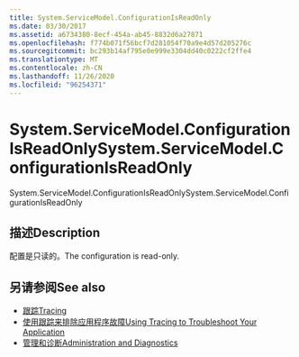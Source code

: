 ```yaml
---
title: System.ServiceModel.ConfigurationIsReadOnly
ms.date: 03/30/2017
ms.assetid: a6734380-8ecf-454a-ab45-8832d6a27871
ms.openlocfilehash: f774b071f56bcf7d281054f70a9e4d57d205276c
ms.sourcegitcommit: bc293b14af795e0e999e3304dd40c0222cf2ffe4
ms.translationtype: MT
ms.contentlocale: zh-CN
ms.lasthandoff: 11/26/2020
ms.locfileid: "96254371"
---
```

# <a name="systemservicemodelconfigurationisreadonly"></a><span data-ttu-id="95769-102">System.ServiceModel.ConfigurationIsReadOnly</span><span class="sxs-lookup"><span data-stu-id="95769-102">System.ServiceModel.ConfigurationIsReadOnly</span></span>

<span data-ttu-id="95769-103">System.ServiceModel.ConfigurationIsReadOnly</span><span class="sxs-lookup"><span data-stu-id="95769-103">System.ServiceModel.ConfigurationIsReadOnly</span></span>  
  
## <a name="description"></a><span data-ttu-id="95769-104">描述</span><span class="sxs-lookup"><span data-stu-id="95769-104">Description</span></span>  

 <span data-ttu-id="95769-105">配置是只读的。</span><span class="sxs-lookup"><span data-stu-id="95769-105">The configuration is read-only.</span></span>  
  
## <a name="see-also"></a><span data-ttu-id="95769-106">另请参阅</span><span class="sxs-lookup"><span data-stu-id="95769-106">See also</span></span>

- [<span data-ttu-id="95769-107">跟踪</span><span class="sxs-lookup"><span data-stu-id="95769-107">Tracing</span></span>](index.md)
- [<span data-ttu-id="95769-108">使用跟踪来排除应用程序故障</span><span class="sxs-lookup"><span data-stu-id="95769-108">Using Tracing to Troubleshoot Your Application</span></span>](using-tracing-to-troubleshoot-your-application.md)
- [<span data-ttu-id="95769-109">管理和诊断</span><span class="sxs-lookup"><span data-stu-id="95769-109">Administration and Diagnostics</span></span>](../index.md)

